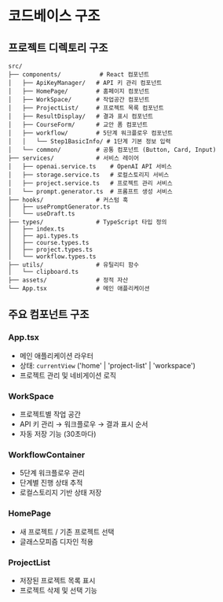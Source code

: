 # 코드베이스 구조

## 프로젝트 디렉토리 구조
```
src/
├── components/           # React 컴포넌트
│   ├── ApiKeyManager/   # API 키 관리 컴포넌트
│   ├── HomePage/        # 홈페이지 컴포넌트
│   ├── WorkSpace/       # 작업공간 컴포넌트
│   ├── ProjectList/     # 프로젝트 목록 컴포넌트
│   ├── ResultDisplay/   # 결과 표시 컴포넌트
│   ├── CourseForm/      # 교안 폼 컴포넌트
│   ├── workflow/        # 5단계 워크플로우 컴포넌트
│   │   └── Step1BasicInfo/ # 1단계 기본 정보 입력
│   └── common/          # 공통 컴포넌트 (Button, Card, Input)
├── services/            # 서비스 레이어
│   ├── openai.service.ts    # OpenAI API 서비스
│   ├── storage.service.ts   # 로컬스토리지 서비스
│   ├── project.service.ts   # 프로젝트 관리 서비스
│   └── prompt.generator.ts  # 프롬프트 생성 서비스
├── hooks/               # 커스텀 훅
│   ├── usePromptGenerator.ts
│   └── useDraft.ts
├── types/               # TypeScript 타입 정의
│   ├── index.ts
│   ├── api.types.ts
│   ├── course.types.ts
│   ├── project.types.ts
│   └── workflow.types.ts
├── utils/               # 유틸리티 함수
│   └── clipboard.ts
├── assets/              # 정적 자산
└── App.tsx              # 메인 애플리케이션
```

## 주요 컴포넌트 구조

### App.tsx
- 메인 애플리케이션 라우터
- 상태: `currentView` ('home' | 'project-list' | 'workspace')
- 프로젝트 관리 및 네비게이션 로직

### WorkSpace
- 프로젝트별 작업 공간
- API 키 관리 → 워크플로우 → 결과 표시 순서
- 자동 저장 기능 (30초마다)

### WorkflowContainer
- 5단계 워크플로우 관리
- 단계별 진행 상태 추적
- 로컬스토리지 기반 상태 저장

### HomePage
- 새 프로젝트 / 기존 프로젝트 선택
- 글래스모피즘 디자인 적용

### ProjectList
- 저장된 프로젝트 목록 표시
- 프로젝트 삭제 및 선택 기능